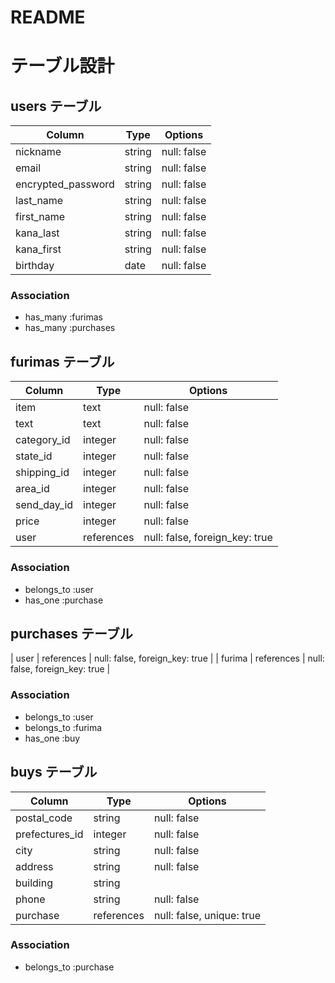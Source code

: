 # README

# テーブル設計

## users テーブル

| Column               | Type       | Options     |
| -------------------- | ---------- | ----------- |
| nickname             | string     | null: false |
| email                | string     | null: false |
| encrypted_password   | string     | null: false |
| last_name            | string     | null: false |
| first_name           | string     | null: false |
| kana_last            | string     | null: false |
| kana_first           | string     | null: false |
| birthday             | date       | null: false |

### Association

- has_many :furimas
- has_many :purchases

## furimas テーブル

| Column      | Type       | Options                        |
| ----------- | ---------- | ------------------------------ |
| item        | text       | null: false                    |
| text        | text       | null: false                    |
| category_id | integer    | null: false                    |
| state_id    | integer    | null: false                    |
| shipping_id | integer    | null: false                    |
| area_id     | integer    | null: false                    |
| send_day_id | integer    | null: false                    |
| price       | integer    | null: false                    |
| user        | references | null: false, foreign_key: true |

### Association

- belongs_to :user
- has_one :purchase

## purchases テーブル

| user        | references | null: false, foreign_key: true |
| furima      | references | null: false, foreign_key: true |

### Association

- belongs_to :user
- belongs_to :furima
- has_one :buy

## buys テーブル

| Column         | Type       | Options                   |
| -------------- | ---------- | ------------------------- |
| postal_code    | string     | null: false               |
| prefectures_id | integer    | null: false               |
| city           | string     | null: false               |
| address        | string     | null: false               |
| building       | string     |                           |
| phone          | string     | null: false               |
| purchase       | references | null: false, unique: true |

### Association

- belongs_to :purchase